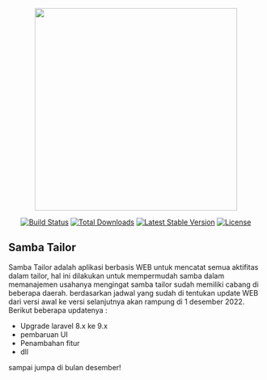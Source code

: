 <p align="center"><a href="https://laravel.com" target="_blank"><img src="https://raw.githubusercontent.com/laravel/art/master/logo-lockup/5%20SVG/2%20CMYK/1%20Full%20Color/laravel-logolockup-cmyk-red.svg" width="400"></a></p>

<p align="center">
<a href="https://travis-ci.org/laravel/framework"><img src="https://travis-ci.org/laravel/framework.svg" alt="Build Status"></a>
<a href="https://packagist.org/packages/laravel/framework"><img src="https://img.shields.io/packagist/dt/laravel/framework" alt="Total Downloads"></a>
<a href="https://packagist.org/packages/laravel/framework"><img src="https://img.shields.io/packagist/v/laravel/framework" alt="Latest Stable Version"></a>
<a href="https://packagist.org/packages/laravel/framework"><img src="https://img.shields.io/packagist/l/laravel/framework" alt="License"></a>
</p>

## Samba Tailor

Samba Tailor adalah aplikasi berbasis WEB untuk mencatat semua aktifitas dalam tailor, hal ini dilakukan untuk mempermudah samba dalam memanajemen usahanya mengingat samba tailor sudah memiliki cabang di beberapa daerah. berdasarkan jadwal yang sudah di tentukan update WEB dari versi awal ke versi selanjutnya akan rampung di 1 desember 2022. Berikut beberapa updatenya :

- Upgrade laravel 8.x ke 9.x
- pembaruan UI
- Penambahan fitur
- dll

sampai jumpa di bulan desember!